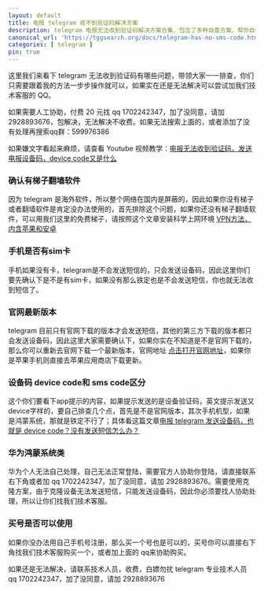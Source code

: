 ```yaml
---
layout: default
title: 电报 telegram 收不到验证码解决方案 
description: telegram 电报无法收到验证码解决方案合集，包含了多种自查方案，帮你自行排查无法收到验证码问题，其次我们也支持人工付费解决，不解决不收费，帮你找回你的telegram 的账号。
canonical_url: 'https://tggsearch.org/docs/telegram-has-no-sms-code.html'
categories: [ telegram ]
pin: true
---
```

这里我们来看下 telegram 无法收到验证码有哪些问题，带领大家一一排查，你们只需要跟着我的方法一步步操作就可以，如果实在还是无法解决可以尝试加我们技术客服的 QQ。

如果需要人工协助，付费 20 元找 qq 1702242347，加了没同意，请加 2928893676，包解决，无法解决不收费。如果无法搜索上面的，或者添加了没有处理再搜索qq群：599976386

如果嫌文字看起来麻烦，请查看 Youtube 视频教学：[电报无法收到验证码，发送电报设备码，device code又是什么](./302.html?target=https://youtu.be/dXqiEVZBIx4 )

### 确认有梯子翻墙软件
因为 telegram 是海外软件，所以整个网络在国内是屏蔽的，因此如果你没有梯子或者翻墙软件是肯定没办法使用的，首先排除这个问题，如果你还没有梯子翻墙软件，可以用我们这里的免费梯子，请按照这个文章安装科学上网环境 [VPN方法，内含苹果和安卓](./vpn.html)

### 手机是否有sim卡
手机如果没有卡，telegram是不会发送短信的，只会发送设备码，因此这里你们要先确认下是不是有sim卡，如果没有那么铁定也是不会发送短信，你也就无法收到短信了。

### 官网最新版本
telegram 目前只有官网下载的版本才会发送短信，其他的第三方下载的版本都只会发送设备码，因此这里大家需要确认下，如果你实在不知道是不是官网下载的，那么你可以重新去官网下载一个最新版本，官网地址 [点击打开官网地址](./302.html?target=https://telegram.org)，如果你是苹果手机则直接去苹果应用商店下载更新。

### 设备码 device code和 sms code区分
这个你们要看下app提示的内容，如果提示发送的是设备验证码，英文提示发送又device字样的，要自己排查几个点，首先是不是官网版本，其次手机机型，如果是鸿蒙系统，那就是铁定不行了；具体看这篇文章[电报 telegram 发送设备码，也就是 device code？没有发送短信怎么办？](./telegram-deive-code.html)

### 华为鸿蒙系统类
华为个人无法自己处理，自己无法正常登陆，需要官方人协助你登陆，请直接联系右下角或者加 qq 1702242347，加了没同意，请加 2928893676。需要使用克隆方案，由于克隆设备无法发送短信，只能发送设备码，因此你必须要找人协助处理，所以让你们找我们技术客服。

### 买号是否可以使用
如果你没办法用自己手机号注册，那么买一个号也是可以的，买号你可以直接右下角找我们技术客服购买一个，或者加上面的 qq来协助购买。

如果还是无法解决，请联系技术人员，收费，白嫖勿扰 telegram 专业技术人员 qq 1702242347，加了没同意，请加 2928893676